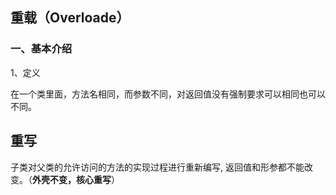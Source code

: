 ## **重载（Overloade）**

### **一、基本介绍**

1、定义

在一个类里面，方法名相同，而参数不同，对返回值没有强制要求可以相同也可以不同。









## **重写**

子类对父类的允许访问的方法的实现过程进行重新编写, 返回值和形参都不能改变。（**外壳不变，核心重写**）